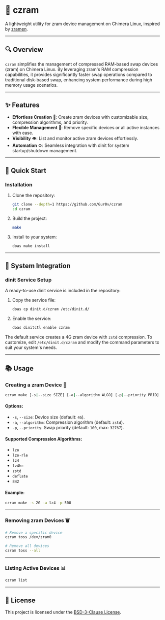 # 🧩 czram
A lightweight utility for zram device management on Chimera Linux, inspired by [zramen](https://github.com/atweiden/zramen).

---
## 🔍 Overview
`czram` simplifies the management of compressed RAM-based swap devices (zram) on Chimera Linux. By leveraging zram's RAM compression capabilities, it provides significantly faster swap operations compared to traditional disk-based swap, enhancing system performance during high memory usage scenarios.

---
## ✨ Features
- **Effortless Creation** 🚀: Create zram devices with customizable size, compression algorithms, and priority.
- **Flexible Management** 🔄: Remove specific devices or all active instances with ease.
- **Visibility** 👁️: List and monitor active zram devices effortlessly.
- **Automation** ⚙️: Seamless integration with dinit for system startup/shutdown management.

---
## 🚀 Quick Start
### Installation
1. Clone the repository:
   ```bash
   git clone --depth=1 https://github.com/Gur0v/czram
   cd czram
   ```
2. Build the project:
   ```bash
   make
   ```
3. Install to your system:
   ```bash
   doas make install
   ```

---
## 🔌 System Integration
### dinit Service Setup
A ready-to-use dinit service is included in the repository:
1. Copy the service file:
   ```bash
   doas cp dinit.d/czram /etc/dinit.d/
   ```
2. Enable the service:
   ```bash
   doas dinitctl enable czram
   ```
The default service creates a 4G zram device with `zstd` compression. To customize, edit `/etc/dinit.d/czram` and modify the command parameters to suit your system's needs.

---
## 📚 Usage
### Creating a zram Device 💾
```bash
czram make [-s|--size SIZE] [-a|--algorithm ALGO] [-p|--priority PRIO]
```
#### Options:
- `-s`, `--size`: Device size (default: `4G`).
- `-a`, `--algorithm`: Compression algorithm (default: `zstd`).
- `-p`, `--priority`: Swap priority (default: `100`, max: `32767`).
#### Supported Compression Algorithms:
- `lzo`
- `lzo-rle`
- `lz4`
- `lz4hc`
- `zstd`
- `deflate`
- `842`
#### Example:
```bash
czram make -s 2G -a lz4 -p 500
```
---

### Removing zram Devices 🗑️
```bash
# Remove a specific device
czram toss /dev/zram0

# Remove all devices
czram toss --all
```

---
### Listing Active Devices 📊
```bash
czram list
```

---

## 📜 License

This project is licensed under the [BSD-3-Clause License](LICENSE).
